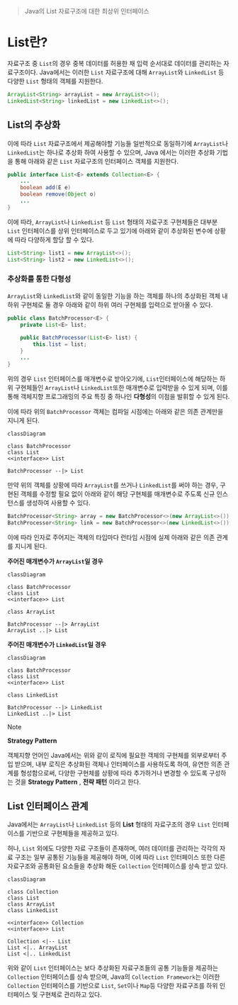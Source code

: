 > Java의 List 자료구조에 대한 최상위 인터페이스

# List란?
자료구조 중 `List`의 경우 중복 데이터를 허용한 채 입력 순서대로 데이터를 관리하는 자료구조이다. Java에서는 이러한 `List` 자료구조에 대해 `ArrayList`와 `LinkedList` 등 다양한 `List` 형태의 객체를 지원한다.
```java
ArrayList<String> arrayList = new ArrayList<>();
LinkedList<String> linkedList = new LinkedList<>();
```


## List의 추상화
이에 따라 `List` 자료구조에서 제공해야할 기능들 일반적으로 동일하기에 `ArrayList`나 `LinkedList`는 하나로 추상화 하여 사용할 수 있으며, Java 에서는 이러한 추상화 기법을 통해 아래와 같은 `List` 자료구조의 인터페이스 객체를 지원한다.

```java
public interface List<E> extends Collection<E> {
	...
	boolean add(E e)
	boolean remove(Object o)
	...
}
```

이에 따라, `ArrayList`나 `LinkedList` 등 `List` 형태의 자료구조 구현체들은 대부분 `List` 인터페이스를 상위 인터페이스로 두고 있기에 아래와 같이 추상화된 변수에 상황에 따라 다양하게 할당 할 수 있다.
```java
List<String> list1 = new ArrayList<>();
List<String> list2 = new LinkedList<>();
```

### 추상화를 통한 다형성
`ArrayList`와 `LinkedList`와 같이 동일한 기능을 하는 객체를 하나의 추상화된 객체 내 하위 구현체로 둘 경우 아래와 같이 하위 여러 구현체를 입력으로 받아올 수 있다.
```java
public class BatchProcessor<E> {  
    private List<E> list;  
  
    public BatchProcessor(List<E> list) {  
        this.list = list;  
    }
    ...
}
```

위의 경우 `List` 인터페이스를 매개변수로 받아오기에, `List`인터페이스에 해당하는 하위 구현체들인 `ArrayList`나 `LinkedList`또한 매개변수로 입력받을 수 있게 되며, 이를 통해 객체지향 프로그래밍의 주요 특징 중 하나인 **다형성**의 이점을 발휘할 수 있게 된다.

이에 따라 위의 `BatchProcessor` 객체는 컴파일 시점에는 아래와 같은 의존 관계만을 지니게 된다.

```mermaid
classDiagram

class BatchProcessor
class List
<<interface>> List

BatchProcessor --|> List
```

만약 위의 객체를 상황에 따라 `ArrayList`를 쓰거나 `LinkedList`를 써야 하는 경우, 구현된 객체를 수정할 필요 없이 아래와 같이 해당 구현체를 매개변수로 주도록 신규 인스턴스를 생성하여 사용할 수 있다.
```java
BatchProcessor<String> array = new BatchProcessor<>(new ArrayList<>()); 
BatchProcessor<String> link = new BatchProcessor<>(new LinkedList<>());
```

이에 따라 인자로 주어지는 객체의 타입마다 런타임 시점에 실제 아래와 같은 의존 관계를 지니게 된다.

**주어진 매개변수가 `ArrayList`일 경우**
```mermaid
classDiagram

class BatchProcessor
class List
<<interface>> List

class ArrayList

BatchProcessor --|> ArrayList
ArrayList ..|> List
```

**주어진 매개변수가 `LinkedList`일 경우**
```mermaid
classDiagram

class BatchProcessor
class List
<<interface>> List

class LinkedList

BatchProcessor --|> LinkedList
LinkedList ..|> List
```

> [!NOTE]
> **Strategy Pattern**
> 
> 객체지향 언어인 Java에서는 위와 같이 로직에 필요한 객체의 구현체를 외부로부터 주입 받으며, 내부 로직은 추상화된 객체나 인터페이스를 사용하도록 하여, 유연한 의존 관계를 형성함으로써, 다양한 구현체를 상황에 따라 추가하거나 변경할 수 있도록 구성하는 것을 **Strategy Pattern** , **전략 패턴** 이라고 한다.

## List 인터페이스 관계
Java에서는 `ArrayList`나 `LinkedList` 등의 **List** 형태의 자료구조의 경우 `List` 인터페이스를 기반으로 구현체들을 제공하고 있다.

허나, `List` 외에도 다양한 자료 구조들이 존재하며, 여러 데이터를 관리하는 각각의 자료 구조는 일부 공통된 기능들을 제공해야 하며, 이에 따라 `List` 인터페이스 또한 다른 자료구조와 공통화된 요소들을 추상화 해둔 `Collection` 인터페이스를 상속 받고 있다.

```mermaid
classDiagram

class Collection
class List
class ArrayList
class LinkedList

<<interface>> Collection
<<interface>> List

Collection <|-- List
List <|.. ArrayList
List <|.. LinkedList
```

위와 같이 `List` 인터페이스는 보다 추상화된 자료구조들의 공통 기능들을 제공하는 `Collection` 인터페이스를 상속 받으며, Java의 `Collection Framework`는 이러한 `Collection` 인터페이스를 기반으로 `List`, `Set`이나 `Map`등 다양한 자료구조를 하위 인터페이스 및 구현체로 관리하고 있다.